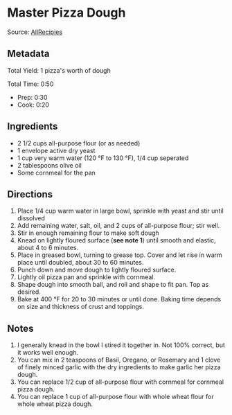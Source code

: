 Master Pizza Dough
==================
Source: [AllRecipies](http://m.allrecipes.com/recipe/205113/master-pizza-dough/?page=0)

Metadata
--------
Total Yield: 1 pizza's worth of dough

Total Time: 0:50
* Prep: 0:30
* Cook: 0:20

Ingredients
-----------
* 2 1/2 cups all-purpose flour (or as needed)
* 1 envelope active dry yeast
* 1 cup very warm water (120 &deg;F to 130 &deg;F), 1/4 cup seperated
* 2 tablespoons olive oil
* Some cornmeal for the pan

Directions
----------
1. Place 1/4 cup warm water in large bowl, sprinkle with yeast and stir until dissolved
2. Add remaining water, salt, oil, and 2 cups of all-purpose flour; stir well.
3. Stir in enough remaining flour to make soft dough
4. Knead on lightly floured surface (__see note 1__) until smooth and elastic, about 4 to 6 minutes.
5. Place in greased bowl, turning to grease top. Cover and let rise in warm place until doubled, about 30 to 60 minutes.
6. Punch down and move dough to lightly floured surface.
7. Lightly oil pizza pan and sprinkle with cornmeal.
8. Shape dough into smooth ball, and roll and shape to fit pan. Top as desired.
9. Bake at 400 &deg;F for 20 to 30 minutes or until done. Baking time depends on size and thickness of crust and toppings.

Notes
-----
1. I generally knead in the bowl I stired it together in. Not 100% correct, but it works well enough.
2. You can mix in 2 teaspoons of Basil, Oregano, or Rosemary and 1 clove of finely minced garlic with the dry ingredients to make garlic her pizza dough.
3. You can replace 1/2 cup of all-purpose flour with cornmeal for cornmeal pizza dough.
4. You can replace 1 cup of all-purpose flour with whole wheat flour for whole wheat pizza dough.
